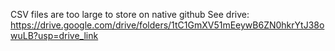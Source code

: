 CSV files are too large to store on native github
See drive: https://drive.google.com/drive/folders/1tC1GmXV51mEeywB6ZN0hkrYtJ38owuLB?usp=drive_link
